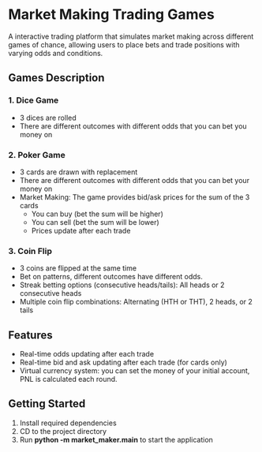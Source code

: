 # Market Making Trading Games

A interactive trading platform that simulates market making across different games of chance, allowing users to place bets and trade positions with varying odds and conditions.

## Games Description

### 1. Dice Game
- 3 dices are rolled
- There are different outcomes with different odds that you can bet you money on

### 2. Poker Game
- 3 cards are drawn with replacement
- There are different outcomes with different odds that you can bet your money on
- Market Making: The game provides bid/ask prices for the sum of the 3 cards
  - You can buy (bet the sum will be higher)
  - You can sell (bet the sum will be lower)
  - Prices update after each trade

### 3. Coin Flip
- 3 coins are flipped at the same time
- Bet on patterns, different outcomes have different odds. 
- Streak betting options (consecutive heads/tails): All heads or 2 consecutive heads
- Multiple coin flip combinations: Alternating (HTH or THT), 2 heads, or 2 tails


## Features
- Real-time odds updating after each trade
- Real-time bid and ask updating after each trade (for cards only)
- Virtual currency system: you can set the money of your initial account, PNL is calculated each round. 


## Getting Started
1. Install required dependencies
2. CD to the project directory 
3. Run **python -m market_maker.main** to start the application



